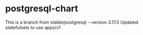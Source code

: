 # postgresql-chart

This is a branch from stable/postgresql --version 3.17.0
Updated statefulsets to use apps/v1
